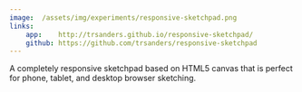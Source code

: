 ```yaml
---
image:  /assets/img/experiments/responsive-sketchpad.png
links:
    app:    http://trsanders.github.io/responsive-sketchpad/
    github: https://github.com/trsanders/responsive-sketchpad
---
```


A completely responsive sketchpad based on HTML5 canvas that is perfect for phone, tablet, and
desktop browser sketching.
